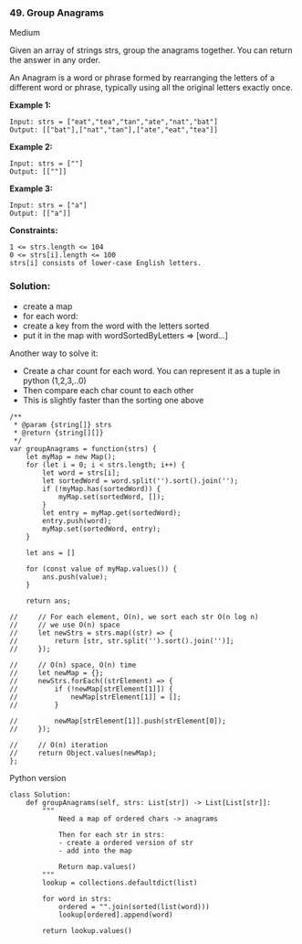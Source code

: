 ### 49. Group Anagrams
Medium

Given an array of strings strs, group the anagrams together. You can return the answer in any order.

An Anagram is a word or phrase formed by rearranging the letters of a different word or phrase, typically using all the original letters exactly once.

**Example 1:**
```
Input: strs = ["eat","tea","tan","ate","nat","bat"]
Output: [["bat"],["nat","tan"],["ate","eat","tea"]]
```

**Example 2:**
```
Input: strs = [""]
Output: [[""]]
```

**Example 3:**
```
Input: strs = ["a"]
Output: [["a"]]
``` 

**Constraints:**
```
1 <= strs.length <= 104
0 <= strs[i].length <= 100
strs[i] consists of lower-case English letters.
```

### Solution:
- create a map
- for each word:
- create a key from the word with the letters sorted
- put it in the map with wordSortedByLetters => [word...]

Another way to solve it:
- Create a char count for each word. You can represent it as a tuple in python (1,2,3,..0)
- Then compare each char count to each other
- This is slightly faster than the sorting one above
```
/**
 * @param {string[]} strs
 * @return {string[][]}
 */
var groupAnagrams = function(strs) {
    let myMap = new Map();
    for (let i = 0; i < strs.length; i++) {
        let word = strs[i];
        let sortedWord = word.split('').sort().join('');
        if (!myMap.has(sortedWord)) {
            myMap.set(sortedWord, []);
        }
        let entry = myMap.get(sortedWord);
        entry.push(word);
        myMap.set(sortedWord, entry);
    }
    
    let ans = []
    
    for (const value of myMap.values()) {
        ans.push(value);
    }

    return ans;
    
//     // For each element, O(n), we sort each str O(n log n)
//     // we use O(n) space
//     let newStrs = strs.map((str) => {
//         return [str, str.split('').sort().join('')];
//     });
    
//     // O(n) space, O(n) time
//     let newMap = {};
//     newStrs.forEach((strElement) => {
//         if (!newMap[strElement[1]]) {
//             newMap[strElement[1]] = [];
//         }
        
//         newMap[strElement[1]].push(strElement[0]);
//     });
    
//     // O(n) iteration
//     return Object.values(newMap);
};
```
Python version
```
class Solution:
    def groupAnagrams(self, strs: List[str]) -> List[List[str]]:
        """
            Need a map of ordered chars -> anagrams
            
            Then for each str in strs:
            - create a ordered version of str
            - add into the map
            
            Return map.values()
        """
        lookup = collections.defaultdict(list)
        
        for word in strs:
            ordered = "".join(sorted(list(word)))
            lookup[ordered].append(word)
        
        return lookup.values()
        
```
